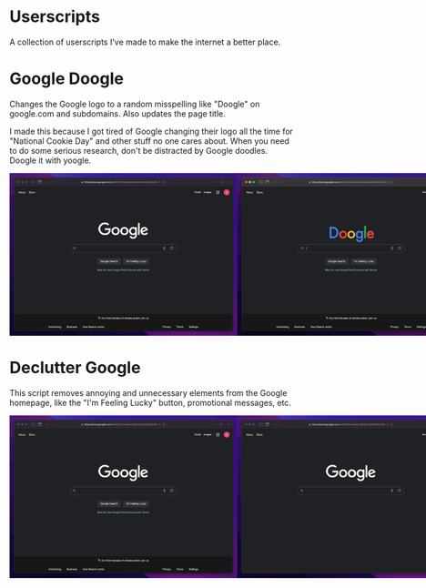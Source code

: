 # Userscripts
A collection of userscripts I've made to make the internet a better place.

# Google Doogle
Changes the Google logo to a random misspelling like "Doogle" on google.com and subdomains. Also updates the page title. 

I made this because I got tired of Google changing their logo all the time for "National Cookie Day" and other stuff no one cares about. When you need to do some serious research, don't be distracted by Google doodles. Doogle it with yoogle. 

<div style="display: flex; flex-direction: row">
  <img src="Screenshots/google-doogle-before.png" style="width: 400px">
  <img src="Screenshots/google-doogle-after.png" style="width: 400px">
</div>

# Declutter Google
This script removes annoying and unnecessary elements from the Google homepage, like the "I'm Feeling Lucky" button, promotional messages, etc. 

<div style="display: flex; flex-direction: row">
  <img src="Screenshots/declutter-google-before.png" style="width: 400px">
  <img src="Screenshots/declutter-google-after.png" style="width: 400px">
</div>
